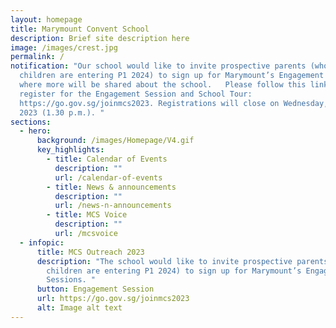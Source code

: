 ```yaml
---
layout: homepage
title: Marymount Convent School
description: Brief site description here
image: /images/crest.jpg
permalink: /
notification: "Our school would like to invite prospective parents (whose
  children are entering P1 2024) to sign up for Marymount’s Engagement Sessions,
  where more will be shared about the school.   Please follow this link to
  register for the Engagement Session and School Tour:
  https://go.gov.sg/joinmcs2023. Registrations will close on Wednesday, 28 June
  2023 (1.30 p.m.). "
sections:
  - hero:
      background: /images/Homepage/V4.gif
      key_highlights:
        - title: Calendar of Events
          description: ""
          url: /calendar-of-events
        - title: News & announcements
          description: ""
          url: /news-n-announcements
        - title: MCS Voice
          description: ""
          url: /mcsvoice
  - infopic:
      title: MCS Outreach 2023
      description: "The school would like to invite prospective parents (whose
        children are entering P1 2024) to sign up for Marymount’s Engagement
        Sessions. "
      button: Engagement Session
      url: https://go.gov.sg/joinmcs2023
      alt: Image alt text
---
```

